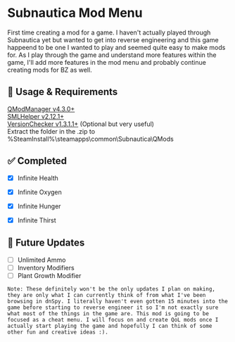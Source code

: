 # Subnautica Mod Menu

First time creating a mod for a game. I haven't actually played through Subnautica yet but wanted to get into reverse engineering and this game happeend to be one I wanted to play and seemed quite easy to make mods for. As I play through the game and understand more features within the game, I'll add more features in the mod menu and probably continue creating mods for BZ as well.

## 📝 Usage & Requirements

[QModManager v4.3.0+](https://www.nexusmods.com/subnautica/mods/201) </br>
[SMLHelper v2.12.1+](https://www.nexusmods.com/subnautica/mods/113) </br>
[VersionChecker v1.3.1.1+](https://www.nexusmods.com/subnautica/mods/467) (Optional but very useful) </br> 
Extract the folder in the .zip to %SteamInstall%\steamapps\common\Subnautica\QMods </br>


## ✅ Completed

- [x] Infinite Health
- [x] Infinite Oxygen
- [x] Infinite Hunger
- [x] Infinite Thirst


## 🚧 Future Updates

- [ ] Unlimited Ammo
- [ ] Inventory Modifiers
- [ ] Plant Growth Modifier

`Note: These definitely won't be the only updates I plan on making, they are only what I can currently think of from what I've been browsing in dnSpy. I literally haven't even gotten 15 minutes into the game before starting to reverse engineer it so I'm not exactly sure what most of the things in the game are. This mod is going to be focused as a cheat menu. I will focus on and create QoL mods once I actually start playing the game and hopefully I can think of some other fun and creative ideas :).`
